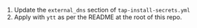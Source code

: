 1) Update the `external_dns` section of `tap-install-secrets.yml`
2) Apply with `ytt` as per the README at the root of this repo.